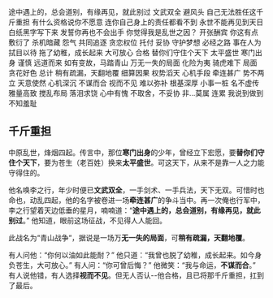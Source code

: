 途中遇上的，总会道别，有缘再见，就此别过
文武双全
避风头
自己无法胜任这千斤重担
有什么资格说你不愿意
连你自己身上的责任都看不到
永世不能再见到天日
白纸黑字写下来
发誓你再也不会出手
你觉得我是乱世之因？
开张酬宾
你这有点敷衍了
杀机暗藏
怨气
共同追逐
贪恋权位
托付
妥协
守护梦想
必经之路
事在人为
拭目以待
拖了幼稚，成长起来
大可放心
合格
替你们守住个天下
太平盛世
寒门出身
谨慎
远道而来
如有变故，马踏青山
万无一失的局面
化险为夷
骑虎难下
局面
贪花好色
总计
稍有疏漏，天翻地覆
细算因果
权势滔天
心机手段
牵连甚广
势不两立
天意使然
心机深沉
不谋而合
视而不见
难以弥补
根基深厚
小事一桩
名不虚传
雅量高致
搅乱布局
落泪求饶
心中有愧
不取舍，不妥协
非...莫属
连累
我说到做到
不知羞耻

## 千斤重担

中原乱世，烽烟四起。传言中，那位**寒门出身**的少年，曾经立下宏愿，要**替你们守住个天下**，要为苍生（老百姓）换来**太平盛世**。可这天下，从来不是靠一人之力能守得住的。

他名唤李之行，年少时便已**文武双全**，一手剑术、一手兵法，天下无双。可惜时也命也，动乱四起，他的名字被卷进一场**牵连甚广**的争斗当中。再一次俺也行军中，李之行望着天边低垂的星月，喃喃道：“**途中遇上的，总会道别，有缘再见，就此别过**。” 他知道，眼前这场征战，不见得人人能回。

此战名为“青山战争“，据说是一场万**无一失的局面**，可**稍有疏漏，天翻地覆**。

有人问他：“你何以油如此能耐？”
他只道：“我曾也脱了幼稚，成长起来。如今身负苍生，大可放心。”
有人问：“你可曾后悔？”
他微笑：“我与命运，**不谋而合**。”
有人说他错，有人选择**视而不见**。但无人否认--他合格，且已将那千斤重担，扛到了最后。
